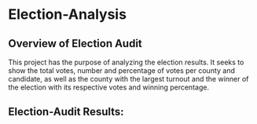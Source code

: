 # Election-Analysis

## Overview of Election Audit
This project has the purpose of analyzing the election results. It seeks to show the total votes, number and percentage of votes per county and candidate, as well as the county with the largest turnout and the winner of the election with its respective votes and winning percentage. 

## Election-Audit Results:
